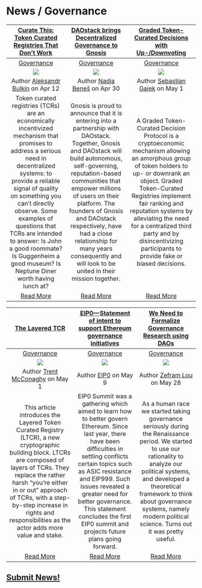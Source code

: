 # News / Governance

|[Curate This: Token Curated Registries That Don’t Work](https://blog.coinfund.io/curate-this-token-curated-registries-that-dont-work-d76370b77150)|[DAOstack brings Decentralized Governance to Gnosis](https://blog.gnosis.pm/daostack-brings-decentralized-governance-to-gnosis-609cdc8d2a02)| [Graded Token-Curated Decisions with Up-/Downvoting](https://medium.com/@sebastian.gajek/graded-token-curated-decisions-with-up-downvoting-designing-cryptoeconomic-ranking-and-2ce7c000bb51)|
:-----------:|:-----------:|:-----------:
|[Governance](governance.md)|[Governance](governance.md)|[Governance](governance.md)
|[<img src=https://cdn-images-1.medium.com/max/1600/1*VvFDLpRZgHvySd7K_gtGGQ.jpeg>](https://blog.coinfund.io/curate-this-token-curated-registries-that-dont-work-d76370b77150)|[<img src=https://cdn-images-1.medium.com/max/2000/1*T3nFgXJRGtzxqwd-X9rQNQ.png>](https://blog.gnosis.pm/daostack-brings-decentralized-governance-to-gnosis-609cdc8d2a02)|[<img src=https://cdn-images-1.medium.com/max/800/1*tV7KCKwIRUoSU1X9CeZB5w.jpeg>](https://medium.com/@sebastian.gajek/graded-token-curated-decisions-with-up-downvoting-designing-cryptoeconomic-ranking-and-2ce7c000bb51)
|Author [Aleksandr Bulkin](https://blog.coinfund.io/@aleksandr.bulkin) on Apr 12|Author [Nadja Beneš](https://blog.gnosis.pm/@bennadja) on Apr 30|Author [Sebastian Gajek](https://medium.com/@sebastian.gajek) on May 1|
|Token curated registries (TCRs) are an economically incentivized mechanism that promises to address a serious need in decentralized systems: to provide a reliable signal of quality on something you can’t directly observe. Some examples of questions that TCRs are intended to answer: Is John a good roommate? Is Guggenheim a good museum? Is Neptune Diner worth having lunch at?|Gnosis is proud to announce that it is entering into a partnership with DAOstack. Together, Gnosis and DAOstack will build autonomous, self-governing, reputation-based communities that empower millions of users on their platform. The founders of Gnosis and DAOstack respectively, have had a close relationship for many years consequently and will look to be united in their mission together.|A Graded Token-Curated Decision Protocol is a cryptoeconomic mechanism allowing an amorphous group of token holders to up- or downrank an object. Graded Token-Curated Registries implement fair ranking and reputation systems by alleviating the need for a centralized third party and by disincentivizing participants to provide fake or biased decisions.|
|[Read More](https://blog.coinfund.io/curate-this-token-curated-registries-that-dont-work-d76370b77150)|[Read More](https://blog.gnosis.pm/daostack-brings-decentralized-governance-to-gnosis-609cdc8d2a02)|[Read More](https://medium.com/@sebastian.gajek/graded-token-curated-decisions-with-up-downvoting-designing-cryptoeconomic-ranking-and-2ce7c000bb51)|

|[The Layered TCR](https://blog.oceanprotocol.com/the-layered-tcr-56cc5b4cdc45)|[ EIP0— Statement of intent to support Ethereum governance initiatives](https://medium.com/eip0-summit/eip0-summit-statement-of-intent-to-support-ethereum-governance-initiatives-e54ff782933)| [We Need to Formalize Governance Research using DAOs](https://medium.com/betoken/we-need-to-formalize-governance-research-using-daos-e9393da427f3)|
:-----------:|:-----------:|:-----------:
|[Governance](governance.md)|[Governance](governance.md)|[Governance](governance.md)
|[<img src=https://cdn-images-1.medium.com/max/1600/1*m3F0-gw0RClk8fVN9BAlHg.png>](https://blog.oceanprotocol.com/the-layered-tcr-56cc5b4cdc45)|[<img src=http://www.crystalinks.com/romesenate1.jpg>](https://medium.com/eip0-summit/eip0-summit-statement-of-intent-to-support-ethereum-governance-initiatives-e54ff782933)|[<img src=https://4.bp.blogspot.com/-QYTO1m6eCWY/UKv0dYaWYFI/AAAAAAAAAC8/3ryN1b5-OFE/s1600/school-of-athens2.jpg>](https://medium.com/betoken/we-need-to-formalize-governance-research-using-daos-e9393da427f3)
|Author [Trent McConaghy](https://blog.oceanprotocol.com/@trentmc0) on May 1|Author [EIP0](https://medium.com/@EIP0) on May 9|Author [Zefram Lou](https://medium.com/@zeframlou) on May 28|
|This article introduces the Layered Token Curated Registry (LTCR), a new cryptographic building block. LTCRs are composed of layers of TCRs. They replace the rather harsh “you’re either in or out” approach of TCRs, with a step-by-step increase in rights and responsibilities as the actor adds more value and stake.|EIP0 Summit was a gathering which aimed to learn how to better govern Ethereum. Since last year, there have been difficulties in settling conflicts certain topics such as ASIC resistance and EIP999. Such issues revealed a greater need for better governance. This statement concludes the first EIP0 summit and projects future plans going forward.|As a human race we started taking governance seriously during the Renaissance period. We started to use our rationality to analyze our political systems, and developed a theoretical framework to think about governance systems, namely modern political science. Turns out it was pretty useful.|
|[Read More](https://blog.oceanprotocol.com/the-layered-tcr-56cc5b4cdc45)|[Read More](https://medium.com/eip0-summit/eip0-summit-statement-of-intent-to-support-ethereum-governance-initiatives-e54ff782933)|[Read More](https://medium.com/betoken/we-need-to-formalize-governance-research-using-daos-e9393da427f3)|

## [Submit News!](../guides/guide_for_submitting_news.md)

